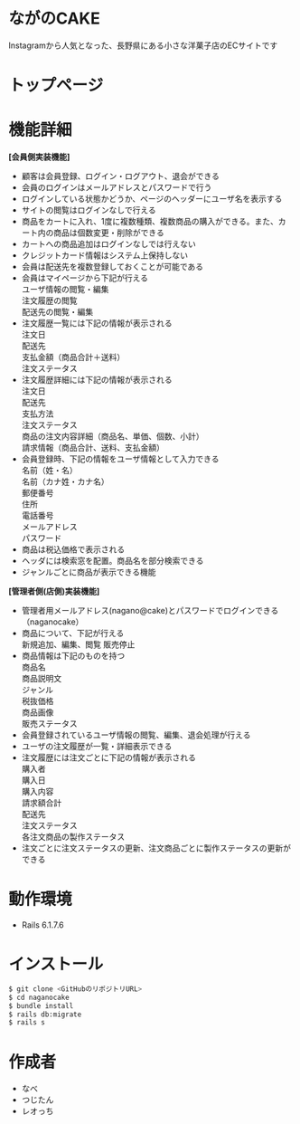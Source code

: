 # ながのCAKE
 
Instagramから人気となった、長野県にある小さな洋菓子店のECサイトです
 
# トップページ
 
 
# 機能詳細

 **[会員側実装機能]**

* 顧客は会員登録、ログイン・ログアウト、退会ができる
* 会員のログインはメールアドレスとパスワードで行う
* ログインしている状態かどうか、ページのヘッダーにユーザ名を表示する
* サイトの閲覧はログインなしで行える
* 商品をカートに入れ、1度に複数種類、複数商品の購入ができる。また、カート内の商品は個数変更・削除ができる
* カートへの商品追加はログインなしでは行えない
* クレジットカード情報はシステム上保持しない
* 会員は配送先を複数登録しておくことが可能である
* 会員はマイページから下記が行える  
  ユーザ情報の閲覧・編集  
  注文履歴の閲覧  
  配送先の閲覧・編集  
* 注文履歴一覧には下記の情報が表示される  
  注文日  
  配送先  
  支払金額（商品合計＋送料）  
  注文ステータス  
* 注文履歴詳細には下記の情報が表示される  
  注文日  
  配送先  
  支払方法  
  注文ステータス  
  商品の注文内容詳細（商品名、単価、個数、小計）  
  請求情報（商品合計、送料、支払金額）  
* 会員登録時、下記の情報をユーザ情報として入力できる  
  名前（姓・名）  
  名前（カナ姓・カナ名）  
  郵便番号  
  住所  
  電話番号  
  メールアドレス  
  パスワード  
* 商品は税込価格で表示される
* ヘッダには検索窓を配置。商品名を部分検索できる
* ジャンルごとに商品が表示できる機能

**[管理者側(店側)実装機能]**
* 管理者用メールアドレス(nagano@cake)とパスワードでログインできる（naganocake）
* 商品について、下記が行える  
  新規追加、編集、閲覧
  販売停止  
* 商品情報は下記のものを持つ  
  商品名  
  商品説明文  
  ジャンル  
  税抜価格  
  商品画像  
  販売ステータス  
* 会員登録されているユーザ情報の閲覧、編集、退会処理が行える
* ユーザの注文履歴が一覧・詳細表示できる
* 注文履歴には注文ごとに下記の情報が表示される  
  購入者  
  購入日  
  購入内容  
  請求額合計  
  配送先  
  注文ステータス  
  各注文商品の製作ステータス  
* 注文ごとに注文ステータスの更新、注文商品ごとに製作ステータスの更新ができる

# 動作環境
 
* Rails 6.1.7.6
 
# インストール
 
```bash
$ git clone <GitHubのリポジトリURL>
$ cd naganocake
$ bundle install
$ rails db:migrate
$ rails s
```

# 作成者

* なべ
* つじたん
* レオっち
 
